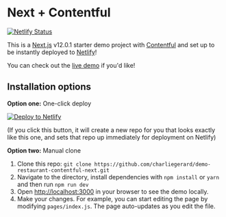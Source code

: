 # Next + Contentful

[![Netlify Status](https://api.netlify.com/api/v1/badges/52895d39-f3d0-43e2-8e3c-db0b7f1172b6/deploy-status)](https://app.netlify.com/sites/demo-restaurant-contentful-next/deploys)

This is a [Next.js](https://nextjs.org/) v12.0.1 starter demo project with [Contentful](https://www.contentful.com/) and set up to be instantly deployed to [Netlify](https://www.netlify.com)!

You can check out the [live demo](https://demo-restaurant-contentful-next.netlify.app/) if you'd like!

## Installation options

**Option one:** One-click deploy

[![Deploy to Netlify](https://www.netlify.com/img/deploy/button.svg)](https://app.netlify.com/start/deploy?repository=https://github.com/charliegerard/demo-restaurant-contentful-next)

(If you click this button, it will create a new repo for you that looks exactly like this one, and sets that repo up immediately for deployment on Netlify)

**Option two:** Manual clone

1. Clone this repo: `git clone https://github.com/charliegerard/demo-restaurant-contentful-next.git`
2. Navigate to the directory, install dependencies with `npm install` or `yarn` and then run `npm run dev`
3. Open [http://localhost:3000](http://localhost:3000) in your browser to see the demo locally.
4. Make your changes. For example, you can start editing the page by modifying `pages/index.js`. The page auto-updates as you edit the file.
